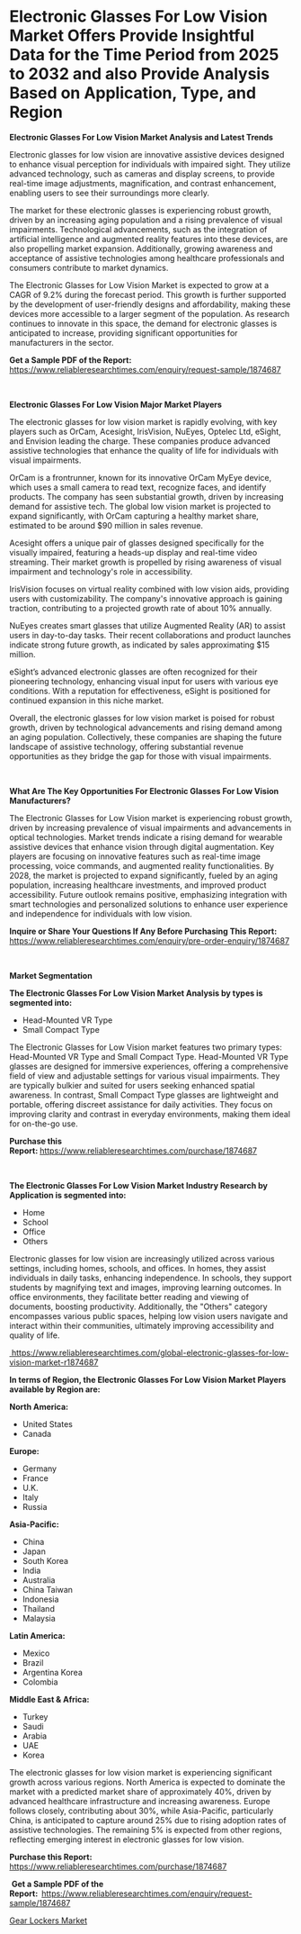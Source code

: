 <p><h1>Electronic Glasses For Low Vision Market Offers Provide Insightful Data for the Time Period from 2025 to 2032 and also Provide Analysis Based on Application, Type, and Region</h1></p><p><strong>Electronic Glasses For Low Vision Market Analysis and Latest Trends</strong></p>
<p><p>Electronic glasses for low vision are innovative assistive devices designed to enhance visual perception for individuals with impaired sight. They utilize advanced technology, such as cameras and display screens, to provide real-time image adjustments, magnification, and contrast enhancement, enabling users to see their surroundings more clearly.</p><p>The market for these electronic glasses is experiencing robust growth, driven by an increasing aging population and a rising prevalence of visual impairments. Technological advancements, such as the integration of artificial intelligence and augmented reality features into these devices, are also propelling market expansion. Additionally, growing awareness and acceptance of assistive technologies among healthcare professionals and consumers contribute to market dynamics.</p><p>The Electronic Glasses for Low Vision Market is expected to grow at a CAGR of 9.2% during the forecast period. This growth is further supported by the development of user-friendly designs and affordability, making these devices more accessible to a larger segment of the population. As research continues to innovate in this space, the demand for electronic glasses is anticipated to increase, providing significant opportunities for manufacturers in the sector.</p></p>
<p><strong>Get a Sample PDF of the Report:&nbsp;</strong> <a href="https://www.reliableresearchtimes.com/enquiry/request-sample/1874687?utm_campaign=2118&utm_medium=2&utm_source=Github&utm_content=ia&utm_term=09022025&utm_id=electronic-glasses-for-low-vision">https://www.reliableresearchtimes.com/enquiry/request-sample/1874687</a></p>
<p>&nbsp;</p>
<p><strong>Electronic Glasses For Low Vision Major Market Players</strong></p>
<p><p>The electronic glasses for low vision market is rapidly evolving, with key players such as OrCam, Acesight, IrisVision, NuEyes, Optelec Ltd, eSight, and Envision leading the charge. These companies produce advanced assistive technologies that enhance the quality of life for individuals with visual impairments.</p><p>OrCam is a frontrunner, known for its innovative OrCam MyEye device, which uses a small camera to read text, recognize faces, and identify products. The company has seen substantial growth, driven by increasing demand for assistive tech. The global low vision market is projected to expand significantly, with OrCam capturing a healthy market share, estimated to be around $90 million in sales revenue.</p><p>Acesight offers a unique pair of glasses designed specifically for the visually impaired, featuring a heads-up display and real-time video streaming. Their market growth is propelled by rising awareness of visual impairment and technology's role in accessibility.</p><p>IrisVision focuses on virtual reality combined with low vision aids, providing users with customizability. The company's innovative approach is gaining traction, contributing to a projected growth rate of about 10% annually.</p><p>NuEyes creates smart glasses that utilize Augmented Reality (AR) to assist users in day-to-day tasks. Their recent collaborations and product launches indicate strong future growth, as indicated by sales approximating $15 million.</p><p>eSight’s advanced electronic glasses are often recognized for their pioneering technology, enhancing visual input for users with various eye conditions. With a reputation for effectiveness, eSight is positioned for continued expansion in this niche market.</p><p>Overall, the electronic glasses for low vision market is poised for robust growth, driven by technological advancements and rising demand among an aging population. Collectively, these companies are shaping the future landscape of assistive technology, offering substantial revenue opportunities as they bridge the gap for those with visual impairments.</p></p>
<p>&nbsp;</p>
<p><strong>What Are The Key Opportunities For Electronic Glasses For Low Vision Manufacturers?</strong></p>
<p><p>The Electronic Glasses for Low Vision market is experiencing robust growth, driven by increasing prevalence of visual impairments and advancements in optical technologies. Market trends indicate a rising demand for wearable assistive devices that enhance vision through digital augmentation. Key players are focusing on innovative features such as real-time image processing, voice commands, and augmented reality functionalities. By 2028, the market is projected to expand significantly, fueled by an aging population, increasing healthcare investments, and improved product accessibility. Future outlook remains positive, emphasizing integration with smart technologies and personalized solutions to enhance user experience and independence for individuals with low vision.</p></p>
<p><strong>Inquire or Share Your Questions If Any Before Purchasing This Report:</strong> <a href="https://www.reliableresearchtimes.com/enquiry/pre-order-enquiry/1874687?utm_campaign=2118&utm_medium=2&utm_source=Github&utm_content=ia&utm_term=09022025&utm_id=electronic-glasses-for-low-vision">https://www.reliableresearchtimes.com/enquiry/pre-order-enquiry/1874687</a></p>
<p>&nbsp;</p>
<p><strong>Market Segmentation</strong></p>
<p><strong>The Electronic Glasses For Low Vision Market Analysis by types is segmented into:</strong></p>
<p><ul><li>Head-Mounted VR Type</li><li>Small Compact Type</li></ul></p>
<p><p>The Electronic Glasses for Low Vision market features two primary types: Head-Mounted VR Type and Small Compact Type. Head-Mounted VR Type glasses are designed for immersive experiences, offering a comprehensive field of view and adjustable settings for various visual impairments. They are typically bulkier and suited for users seeking enhanced spatial awareness. In contrast, Small Compact Type glasses are lightweight and portable, offering discreet assistance for daily activities. They focus on improving clarity and contrast in everyday environments, making them ideal for on-the-go use.</p></p>
<p><strong>Purchase this Report:&nbsp;</strong><a href="https://www.reliableresearchtimes.com/purchase/1874687?utm_campaign=2118&utm_medium=2&utm_source=Github&utm_content=ia&utm_term=09022025&utm_id=electronic-glasses-for-low-vision">https://www.reliableresearchtimes.com/purchase/1874687</a></p>
<p>&nbsp;</p>
<p><strong>The Electronic Glasses For Low Vision Market Industry Research by Application is segmented into:</strong></p>
<p><ul><li>Home</li><li>School</li><li>Office</li><li>Others</li></ul></p>
<p><p>Electronic glasses for low vision are increasingly utilized across various settings, including homes, schools, and offices. In homes, they assist individuals in daily tasks, enhancing independence. In schools, they support students by magnifying text and images, improving learning outcomes. In office environments, they facilitate better reading and viewing of documents, boosting productivity. Additionally, the "Others" category encompasses various public spaces, helping low vision users navigate and interact within their communities, ultimately improving accessibility and quality of life.</p></p>
<p><a href="https://www.reliableresearchtimes.com/global-electronic-glasses-for-low-vision-market-r1874687?utm_campaign=2118&utm_medium=2&utm_source=Github&utm_content=ia&utm_term=09022025&utm_id=electronic-glasses-for-low-vision">&nbsp;https://www.reliableresearchtimes.com/global-electronic-glasses-for-low-vision-market-r1874687</a></p>
<p><strong>In terms of Region, the Electronic Glasses For Low Vision Market Players available by Region are:</strong></p>
<p>
    <p> <strong> North America: </strong>
        <ul>
            <li>United States</li>
            <li>Canada</li>
        </ul>
        </p> 
    <p> <strong> Europe: </strong>
        <ul>
            <li>Germany</li>
            <li>France</li>
            <li>U.K.</li>
            <li>Italy</li>
            <li>Russia</li>
        </ul>
        </p> 
    <p> <strong> Asia-Pacific: </strong>
        <ul>
            <li>China</li>
            <li>Japan</li>
            <li>South Korea</li>
            <li>India</li>
            <li>Australia</li>
            <li>China Taiwan</li>
            <li>Indonesia</li>
            <li>Thailand</li>
            <li>Malaysia</li>
        </ul>
        </p> 
    <p> <strong> Latin America: </strong>
        <ul>
            <li>Mexico</li>
            <li>Brazil</li>
            <li>Argentina Korea</li>
            <li>Colombia</li>
        </ul>
        </p> 
    <p> <strong> Middle East & Africa: </strong>
        <ul>
            <li>Turkey</li>
            <li>Saudi</li>
            <li>Arabia</li>
            <li>UAE</li>
            <li>Korea</li>
        </ul>
    </p>
    </p>
<p><p>The electronic glasses for low vision market is experiencing significant growth across various regions. North America is expected to dominate the market with a predicted market share of approximately 40%, driven by advanced healthcare infrastructure and increasing awareness. Europe follows closely, contributing about 30%, while Asia-Pacific, particularly China, is anticipated to capture around 25% due to rising adoption rates of assistive technologies. The remaining 5% is expected from other regions, reflecting emerging interest in electronic glasses for low vision.</p></p>
<p><strong>Purchase this Report: </strong><a href="https://www.reliableresearchtimes.com/purchase/1874687?utm_campaign=2118&utm_medium=2&utm_source=Github&utm_content=ia&utm_term=09022025&utm_id=electronic-glasses-for-low-vision">https://www.reliableresearchtimes.com/purchase/1874687</a></p>
<p>&nbsp;<strong>Get a Sample PDF of the Report:&nbsp;&nbsp;</strong><a href="https://www.reliableresearchtimes.com/enquiry/request-sample/1874687?utm_campaign=2118&utm_medium=2&utm_source=Github&utm_content=ia&utm_term=09022025&utm_id=electronic-glasses-for-low-vision">https://www.reliableresearchtimes.com/enquiry/request-sample/1874687</a></p>
<p><strong></strong></p>
<p><p><a href="https://github.com/nicoletavirag/Market-Research-Report-List-5/blob/main/gear-lockers-market.md?utm_campaign=2118&utm_medium=2&utm_source=Github&utm_content=ia&utm_term=09022025&utm_id=electronic-glasses-for-low-vision">Gear Lockers Market</a></p></p>